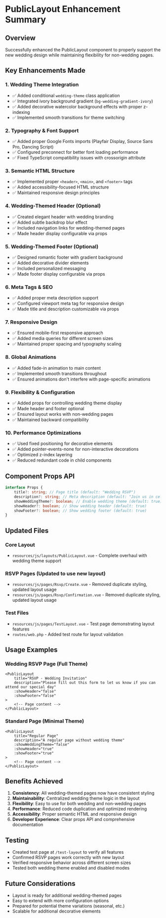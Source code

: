 # PublicLayout Enhancement Summary

## Overview

Successfully enhanced the PublicLayout component to properly support the new wedding design while maintaining flexibility for non-wedding pages.

## Key Enhancements Made

### 1. Wedding Theme Integration

- ✅ Added conditional `wedding-theme` class application
- ✅ Integrated ivory background gradient (`bg-wedding-gradient-ivory`)
- ✅ Added decorative watercolor background effects with proper z-indexing
- ✅ Implemented smooth transitions for theme switching

### 2. Typography & Font Support

- ✅ Added proper Google Fonts imports (Playfair Display, Source Sans Pro, Dancing Script)
- ✅ Configured preconnect for better font loading performance
- ✅ Fixed TypeScript compatibility issues with crossorigin attribute

### 3. Semantic HTML Structure

- ✅ Implemented proper `<header>`, `<main>`, and `<footer>` tags
- ✅ Added accessibility-focused HTML structure
- ✅ Maintained responsive design principles

### 4. Wedding-Themed Header (Optional)

- ✅ Created elegant header with wedding branding
- ✅ Added subtle backdrop blur effect
- ✅ Included navigation links for wedding-themed pages
- ✅ Made header display configurable via props

### 5. Wedding-Themed Footer (Optional)

- ✅ Designed romantic footer with gradient background
- ✅ Added decorative divider elements
- ✅ Included personalized messaging
- ✅ Made footer display configurable via props

### 6. Meta Tags & SEO

- ✅ Added proper meta description support
- ✅ Configured viewport meta tag for responsive design
- ✅ Made title and description customizable via props

### 7. Responsive Design

- ✅ Ensured mobile-first responsive approach
- ✅ Added media queries for different screen sizes
- ✅ Maintained proper spacing and typography scaling

### 8. Global Animations

- ✅ Added fade-in animation to main content
- ✅ Implemented smooth transitions throughout
- ✅ Ensured animations don't interfere with page-specific animations

### 9. Flexibility & Configuration

- ✅ Added props for controlling wedding theme display
- ✅ Made header and footer optional
- ✅ Ensured layout works with non-wedding pages
- ✅ Maintained backward compatibility

### 10. Performance Optimizations

- ✅ Used fixed positioning for decorative elements
- ✅ Added pointer-events-none for non-interactive decorations
- ✅ Optimized z-index layering
- ✅ Reduced redundant code in child components

## Component Props API

```typescript
interface Props {
    title?: string; // Page title (default: "Wedding RSVP")
    description?: string; // Meta description (default: "Join us in celebrating our special day")
    showWeddingTheme?: boolean; // Enable wedding theme (default: true)
    showHeader?: boolean; // Show wedding header (default: true)
    showFooter?: boolean; // Show wedding footer (default: true)
}
```

## Updated Files

### Core Layout

- `resources/js/layouts/PublicLayout.vue` - Complete overhaul with wedding theme support

### RSVP Pages (Updated to use new layout)

- `resources/js/pages/Rsvp/Create.vue` - Removed duplicate styling, updated layout usage
- `resources/js/pages/Rsvp/Confirmation.vue` - Removed duplicate styling, updated layout usage

### Test Files

- `resources/js/pages/TestLayout.vue` - Test page demonstrating layout features
- `routes/web.php` - Added test route for layout validation

## Usage Examples

### Wedding RSVP Page (Full Theme)

```vue
<PublicLayout
    title="RSVP - Wedding Invitation"
    description="Please fill out this form to let us know if you can attend our special day"
    :showHeader="false"
    :showFooter="false"
>
    <!-- Page content -->
</PublicLayout>
```

### Standard Page (Minimal Theme)

```vue
<PublicLayout
    title="Regular Page"
    description="A regular page without wedding theme"
    :showWeddingTheme="false"
    :showHeader="true"
    :showFooter="true"
>
    <!-- Page content -->
</PublicLayout>
```

## Benefits Achieved

1. **Consistency**: All wedding-themed pages now have consistent styling
2. **Maintainability**: Centralized wedding theme logic in the layout
3. **Flexibility**: Easy to use for both wedding and non-wedding pages
4. **Performance**: Reduced code duplication and optimized rendering
5. **Accessibility**: Proper semantic HTML and responsive design
6. **Developer Experience**: Clear props API and comprehensive documentation

## Testing

- Created test page at `/test-layout` to verify all features
- Confirmed RSVP pages work correctly with new layout
- Verified responsive behavior across different screen sizes
- Tested both wedding theme enabled and disabled modes

## Future Considerations

- Layout is ready for additional wedding-themed pages
- Easy to extend with more configuration options
- Prepared for potential theme variations (seasonal, etc.)
- Scalable for additional decorative elements
